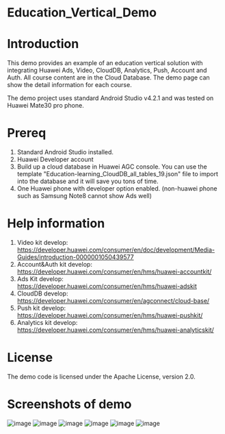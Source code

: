 # Education_Vertical_Demo
# Introduction
This demo provides an example of an education vertical solution with integrating Huawei Ads, Video, CloudDB, Analytics, Push, Account and Auth. All course content are in the Cloud Database. The demo page can show the detail information for each course. 

The demo project uses standard Android Studio v4.2.1 and was tested on Huawei Mate30 pro phone. 
# Prereq
1. Standard Android Studio installed. 
2. Huawei Developer account
3. Build up a cloud database in Huawei AGC console.  You can use the template "Education-learning_CloudDB_all_tables_19.json" file to import into the database and it will save you tons of time. 
4. One Huawei phone with developer option enabled. (non-huawei phone such as Samsung Note8 cannot show Ads well)
# Help information
1. Video kit develop: https://developer.huawei.com/consumer/en/doc/development/Media-Guides/introduction-0000001050439577
2. Account&Auth kit develop: https://developer.huawei.com/consumer/en/hms/huawei-accountkit/
3. Ads Kit develop: https://developer.huawei.com/consumer/en/hms/huawei-adskit
4. CloudDB develop: https://developer.huawei.com/consumer/en/agconnect/cloud-base/
5. Push kit develop: https://developer.huawei.com/consumer/en/hms/huawei-pushkit/
6. Analytics kit develop: https://developer.huawei.com/consumer/en/hms/huawei-analyticskit/
# License
The demo code is licensed under the Apache License, version 2.0.
# Screenshots of demo

![image](https://user-images.githubusercontent.com/57116184/133140568-41fdefcf-560e-4fc5-9e63-1d133fcab111.png)
![image](https://user-images.githubusercontent.com/57116184/133140593-e1586ff7-b214-4c3d-887d-da1b7ef4a23a.png)
![image](https://user-images.githubusercontent.com/57116184/133140804-d430b5fe-2f82-4416-9f34-3a31c900e051.png)
![image](https://user-images.githubusercontent.com/57116184/133140900-c88e265d-3edd-4f3d-91de-85f2fcffc540.png)
![image](https://user-images.githubusercontent.com/57116184/133140989-8f609ec2-d156-4aea-8f50-fddf245e9a90.png)
![image](https://user-images.githubusercontent.com/57116184/133141117-f3163dc2-6b4d-4cd5-856f-53bdaa5ad5fb.png)


